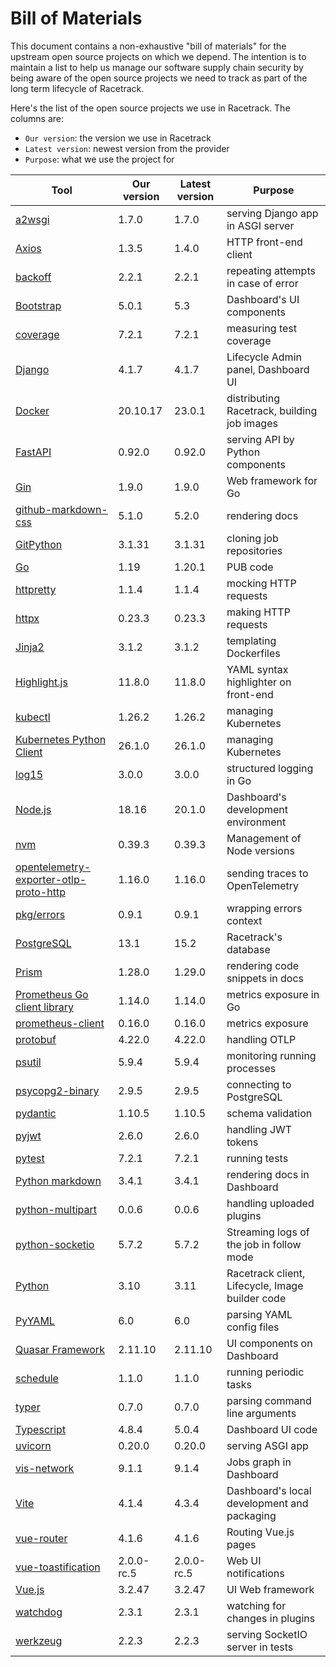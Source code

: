 # Bill of Materials
This document contains a non-exhaustive "bill of materials" for the upstream
open source projects on which we depend. The intention is to maintain a list to
help us manage our software supply chain security by being aware of the open
source projects we need to track as part of the long term lifecycle of
Racetrack.

Here's the list of the open source projects we use in Racetrack.
The columns are:

- `Our version`: the version we use in Racetrack
- `Latest version`: newest version from the provider
- `Purpose`: what we use the project for

| Tool                                                                                                       | Our version | Latest version | Purpose                                         |
|------------------------------------------------------------------------------------------------------------|-------------|----------------|-------------------------------------------------|
| [a2wsgi](https://pypi.org/project/a2wsgi/)                                                                 | 1.7.0       | 1.7.0          | serving Django app in ASGI server               |
| [Axios](https://github.com/axios/axios)                                                                    | 1.3.5       | 1.4.0          | HTTP front-end client                           |
| [backoff](https://pypi.org/project/backoff/)                                                               | 2.2.1       | 2.2.1          | repeating attempts in case of error             |
| [Bootstrap](https://getbootstrap.com/docs/versions/)                                                       | 5.0.1       | 5.3            | Dashboard's UI components                       |
| [coverage](https://pypi.org/project/coverage/)                                                             | 7.2.1       | 7.2.1          | measuring test coverage                         |
| [Django](https://pypi.org/project/Django)                                                                  | 4.1.7       | 4.1.7          | Lifecycle Admin panel, Dashboard UI             |
| [Docker](https://docs.docker.com/engine/release-notes/)                                                    | 20.10.17    | 23.0.1         | distributing Racetrack, building job images     |
| [FastAPI](https://github.com/tiangolo/fastapi)                                                             | 0.92.0      | 0.92.0         | serving API by Python components                |
| [Gin](https://github.com/gin-gonic/gin)                                                                    | 1.9.0       | 1.9.0          | Web framework for Go                            |
| [github-markdown-css](https://github.com/sindresorhus/github-markdown-css)                                 | 5.1.0       | 5.2.0          | rendering docs                                  |
| [GitPython](https://pypi.org/project/GitPython/)                                                           | 3.1.31      | 3.1.31         | cloning job repositories                        |
| [Go](https://go.dev/dl/)                                                                                   | 1.19        | 1.20.1         | PUB code                                        |
| [httpretty](https://pypi.org/project/httpretty/)                                                           | 1.1.4       | 1.1.4          | mocking HTTP requests                           |
| [httpx](https://pypi.org/project/httpx/)                                                                   | 0.23.3      | 0.23.3         | making HTTP requests                            |
| [Jinja2](https://pypi.org/project/Jinja2/)                                                                 | 3.1.2       | 3.1.2          | templating Dockerfiles                          |
| [Highlight.js](https://github.com/highlightjs/highlight.js)                                                | 11.8.0      | 11.8.0         | YAML syntax highlighter on front-end            |
| [kubectl](https://github.com/kubernetes/kubectl)                                                           | 1.26.2      | 1.26.2         | managing Kubernetes                             |
| [Kubernetes Python Client](https://pypi.org/project/kubernetes/)                                           | 26.1.0      | 26.1.0         | managing Kubernetes                             |
| [log15](https://github.com/inconshreveable/log15)                                                          | 3.0.0       | 3.0.0          | structured logging in Go                        | 
| [Node.js](https://github.com/nodejs/node)                                                                  | 18.16       | 20.1.0         | Dashboard's development environment             |
| [nvm](https://github.com/nvm-sh/nvm)                                                                       | 0.39.3      | 0.39.3         | Management of Node versions                     |
| [opentelemetry-exporter-otlp-proto-http](https://pypi.org/project/opentelemetry-exporter-otlp-proto-http/) | 1.16.0      | 1.16.0         | sending traces to OpenTelemetry                 |
| [pkg/errors](https://github.com/pkg/errors)                                                                | 0.9.1       | 0.9.1          | wrapping errors context                         | 
| [PostgreSQL](https://www.postgresql.org/docs/release/)                                                     | 13.1        | 15.2           | Racetrack's database                            |
| [Prism](https://github.com/PrismJS/prism/)                                                                 | 1.28.0      | 1.29.0         | rendering code snippets in docs                 |
| [Prometheus Go client library](https://github.com/prometheus/client_golang)                                | 1.14.0      | 1.14.0         | metrics exposure in Go                          |
| [prometheus-client](https://pypi.org/project/prometheus-client/)                                           | 0.16.0      | 0.16.0         | metrics exposure                                |
| [protobuf](https://pypi.org/project/protobuf/)                                                             | 4.22.0      | 4.22.0         | handling OTLP                                   |
| [psutil](https://pypi.org/project/psutil/)                                                                 | 5.9.4       | 5.9.4          | monitoring running processes                    |
| [psycopg2-binary](https://pypi.org/project/psycopg2-binary/)                                               | 2.9.5       | 2.9.5          | connecting to PostgreSQL                        |
| [pydantic](https://pypi.org/project/pydantic/)                                                             | 1.10.5      | 1.10.5         | schema validation                               |
| [pyjwt](https://pypi.org/project/PyJWT/)                                                                   | 2.6.0       | 2.6.0          | handling JWT tokens                             |
| [pytest](https://pypi.org/project/pytest/)                                                                 | 7.2.1       | 7.2.1          | running tests                                   |
| [Python markdown](https://pypi.org/project/Markdown/)                                                      | 3.4.1       | 3.4.1          | rendering docs in Dashboard                     |
| [python-multipart](https://pypi.org/project/python-multipart/)                                             | 0.0.6       | 0.0.6          | handling uploaded plugins                       |
| [python-socketio](https://pypi.org/project/python-socketio/)                                               | 5.7.2       | 5.7.2          | Streaming logs of the job in follow mode        |
| [Python](https://www.python.org/downloads/)                                                                | 3.10        | 3.11           | Racetrack client, Lifecycle, Image builder code |
| [PyYAML](https://pypi.org/project/PyYAML/)                                                                 | 6.0         | 6.0            | parsing YAML config files                       |
| [Quasar Framework](https://github.com/quasarframework/quasar)                                              | 2.11.10     | 2.11.10        | UI components on Dashboard                      |
| [schedule](https://pypi.org/project/schedule/)                                                             | 1.1.0       | 1.1.0          | running periodic tasks                          |
| [typer](https://pypi.org/project/typer/)                                                                   | 0.7.0       | 0.7.0          | parsing command line arguments                  |
| [Typescript](https://github.com/microsoft/TypeScript)                                                      | 4.8.4       | 5.0.4          | Dashboard UI code                               |
| [uvicorn](https://pypi.org/project/uvicorn/)                                                               | 0.20.0      | 0.20.0         | serving ASGI app                                |
| [vis-network](https://github.com/visjs/vis-network)                                                        | 9.1.1       | 9.1.4          | Jobs graph in Dashboard                         |
| [Vite](https://github.com/vitejs/vite)                                                                     | 4.1.4       | 4.3.4          | Dashboard's local development and packaging     |
| [vue-router](https://github.com/vuejs/router)                                                              | 4.1.6       | 4.1.6          | Routing Vue.js pages                            |
| [vue-toastification](https://github.com/Maronato/vue-toastification)                                       | 2.0.0-rc.5  | 2.0.0-rc.5     | Web UI notifications                            |
| [Vue.js](https://github.com/vuejs/core)                                                                    | 3.2.47      | 3.2.47         | UI Web framework                                |
| [watchdog](https://pypi.org/project/watchdog/)                                                             | 2.3.1       | 2.3.1          | watching for changes in plugins                 |
| [werkzeug](https://pypi.org/project/Werkzeug/)                                                             | 2.2.3       | 2.2.3          | serving SocketIO server in tests                |

